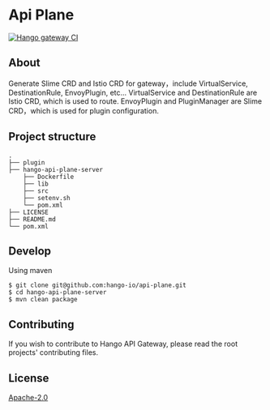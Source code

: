 # Api Plane
[![Hango gateway CI](https://github.com/hango-io/api-plane/actions/workflows/maven.yml/badge.svg)](https://github.com/hango-io/api-plane/actions/workflows/maven.yml)

## About
Generate Slime CRD and Istio CRD for gateway，include VirtualService, DestinationRule, EnvoyPlugin, etc...
VirtualService and DestinationRule are Istio CRD, which is used to route.
EnvoyPlugin and PluginManager are Slime CRD，which is used for plugin configuration.

## Project structure
```shell script
.
├── plugin
├── hango-api-plane-server
    ├── Dockerfile
    ├── lib
    ├── src
    ├── setenv.sh
    └── pom.xml 
├── LICENSE
├── README.md
└── pom.xml

````

## Develop
Using maven
```shell script
$ git clone git@github.com:hango-io/api-plane.git
$ cd hango-api-plane-server
$ mvn clean package
```

## Contributing
If you wish to contribute to Hango API Gateway, please read the root projects' contributing files.

## License
[Apache-2.0](https://choosealicense.com/licenses/apache-2.0/)

